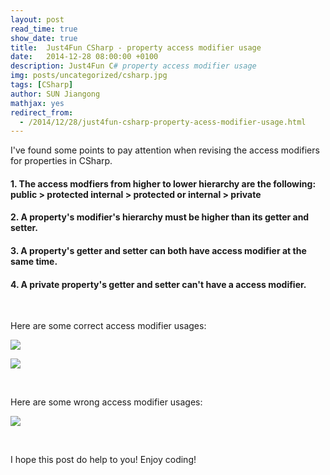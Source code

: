```yaml
---
layout: post
read_time: true
show_date: true
title:  Just4Fun CSharp - property access modifier usage
date:   2014-12-28 08:00:00 +0100
description: Just4Fun C# property access modifier usage
img: posts/uncategorized/csharp.jpg
tags: [CSharp]
author: SUN Jiangong
mathjax: yes
redirect_from:
  - /2014/12/28/just4fun-csharp-property-acess-modifier-usage.html
---
```



I've found some points to pay attention when revising the access modifiers for properties in CSharp.

#### 1. The access modfiers from higher to lower hierarchy are the following: public > protected internal > protected or internal > private

#### 2. A property's modifier's hierarchy must be higher than its getter and setter.

<!--more-->

#### 3. A property's getter and setter can both have access modifier at the same time.

#### 4. A private property's getter and setter can't have a access modifier.

<br />

Here are some correct access modifier usages:

![](./../../../assets/img/posts/2014-12-28-CsharpAccessModifier/01.png)


![](./../../../assets/img/posts/2014-12-28-CsharpAccessModifier/02.png)

<br />

Here are some wrong access modifier usages:

![](./../../../assets/img/posts/2014-12-28-CsharpAccessModifier/03.png)

<br />

I hope this post do help to you! Enjoy coding!
